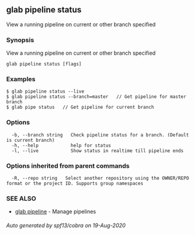 ## glab pipeline status

View a running pipeline on current or other branch specified

### Synopsis

View a running pipeline on current or other branch specified

```
glab pipeline status [flags]
```

### Examples

```
$ glab pipeline status --live
$ glab pipeline status --branch=master   // Get pipeline for master branch
$ glab pipe status   // Get pipeline for current branch

```

### Options

```
  -b, --branch string   Check pipeline status for a branch. (Default is current branch)
  -h, --help            help for status
  -l, --live            Show status in realtime till pipeline ends
```

### Options inherited from parent commands

```
  -R, --repo string   Select another repository using the OWNER/REPO format or the project ID. Supports group namespaces
```

### SEE ALSO

* [glab pipeline](glab_pipeline.md)	 - Manage pipelines

###### Auto generated by spf13/cobra on 19-Aug-2020
